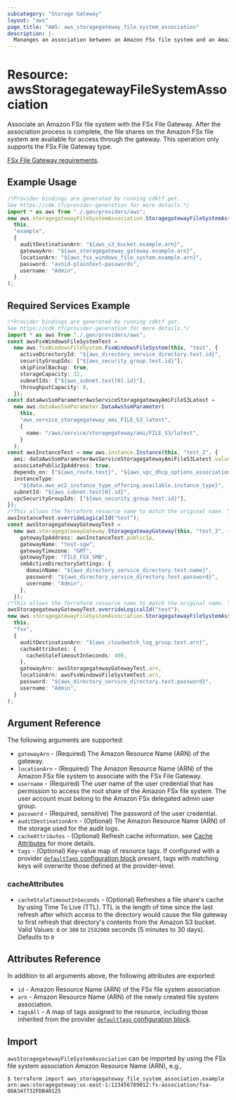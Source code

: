 ```yaml
---
subcategory: "Storage Gateway"
layout: "aws"
page_title: "AWS: aws_storagegateway_file_system_association"
description: |-
  Mananges an association between an Amazon FSx file system and an Amazon FSx File Gateway.
---
```


# Resource: awsStoragegatewayFileSystemAssociation

Associate an Amazon FSx file system with the FSx File Gateway. After the association process is complete, the file shares on the Amazon FSx file system are available for access through the gateway. This operation only supports the FSx File Gateway type.

[FSx File Gateway requirements](https://docs.aws.amazon.com/filegateway/latest/filefsxw/Requirements.html).

## Example Usage

```typescript
/*Provider bindings are generated by running cdktf get.
See https://cdk.tf/provider-generation for more details.*/
import * as aws from "./.gen/providers/aws";
new aws.storagegatewayFileSystemAssociation.StoragegatewayFileSystemAssociation(
  this,
  "example",
  {
    auditDestinationArn: "${aws_s3_bucket.example.arn}",
    gatewayArn: "${aws_storagegateway_gateway.example.arn}",
    locationArn: "${aws_fsx_windows_file_system.example.arn}",
    password: "avoid-plaintext-passwords",
    username: "Admin",
  }
);

```

## Required Services Example

```typescript
/*Provider bindings are generated by running cdktf get.
See https://cdk.tf/provider-generation for more details.*/
import * as aws from "./.gen/providers/aws";
const awsFsxWindowsFileSystemTest =
  new aws.fsxWindowsFileSystem.FsxWindowsFileSystem(this, "test", {
    activeDirectoryId: "${aws_directory_service_directory.test.id}",
    securityGroupIds: ["${aws_security_group.test.id}"],
    skipFinalBackup: true,
    storageCapacity: 32,
    subnetIds: ["${aws_subnet.test[0].id}"],
    throughputCapacity: 8,
  });
const dataAwsSsmParameterAwsServiceStoragegatewayAmiFileS3Latest =
  new aws.dataAwsSsmParameter.DataAwsSsmParameter(
    this,
    "aws_service_storagegateway_ami_FILE_S3_latest",
    {
      name: "/aws/service/storagegateway/ami/FILE_S3/latest",
    }
  );
const awsInstanceTest = new aws.instance.Instance(this, "test_2", {
  ami: dataAwsSsmParameterAwsServiceStoragegatewayAmiFileS3Latest.value,
  associatePublicIpAddress: true,
  depends_on: ["${aws_route.test}", "${aws_vpc_dhcp_options_association.test}"],
  instanceType:
    "${data.aws_ec2_instance_type_offering.available.instance_type}",
  subnetId: "${aws_subnet.test[0].id}",
  vpcSecurityGroupIds: ["${aws_security_group.test.id}"],
});
/*This allows the Terraform resource name to match the original name. You can remove the call if you don't need them to match.*/
awsInstanceTest.overrideLogicalId("test");
const awsStoragegatewayGatewayTest =
  new aws.storagegatewayGateway.StoragegatewayGateway(this, "test_3", {
    gatewayIpAddress: awsInstanceTest.publicIp,
    gatewayName: "test-sgw",
    gatewayTimezone: "GMT",
    gatewayType: "FILE_FSX_SMB",
    smbActiveDirectorySettings: {
      domainName: "${aws_directory_service_directory.test.name}",
      password: "${aws_directory_service_directory.test.password}",
      username: "Admin",
    },
  });
/*This allows the Terraform resource name to match the original name. You can remove the call if you don't need them to match.*/
awsStoragegatewayGatewayTest.overrideLogicalId("test");
new aws.storagegatewayFileSystemAssociation.StoragegatewayFileSystemAssociation(
  this,
  "fsx",
  {
    auditDestinationArn: "${aws_cloudwatch_log_group.test.arn}",
    cacheAttributes: {
      cacheStaleTimeoutInSeconds: 400,
    },
    gatewayArn: awsStoragegatewayGatewayTest.arn,
    locationArn: awsFsxWindowsFileSystemTest.arn,
    password: "${aws_directory_service_directory.test.password}",
    username: "Admin",
  }
);

```

## Argument Reference

The following arguments are supported:

* `gatewayArn` - (Required) The Amazon Resource Name (ARN) of the gateway.
* `locationArn` - (Required) The Amazon Resource Name (ARN) of the Amazon FSx file system to associate with the FSx File Gateway.
* `username` - (Required) The user name of the user credential that has permission to access the root share of the Amazon FSx file system. The user account must belong to the Amazon FSx delegated admin user group.
* `password` - (Required, sensitive) The password of the user credential.
* `auditDestinationArn` - (Optional) The Amazon Resource Name (ARN) of the storage used for the audit logs.
* `cacheAttributes` - (Optional) Refresh cache information. see [Cache Attributes](#cache_attributes) for more details.
* `tags` - (Optional) Key-value map of resource tags. If configured with a provider [`defaultTags` configuration block](https://registry.terraform.io/providers/hashicorp/aws/latest/docs#default_tags-configuration-block) present, tags with matching keys will overwrite those defined at the provider-level.

### cacheAttributes

* `cacheStaleTimeoutInSeconds` - (Optional) Refreshes a file share's cache by using Time To Live (TTL).
  TTL is the length of time since the last refresh after which access to the directory would cause the file gateway
  to first refresh that directory's contents from the Amazon S3 bucket. Valid Values: `0` or `300` to `2592000` seconds (5 minutes to 30 days). Defaults to `0`

## Attributes Reference

In addition to all arguments above, the following attributes are exported:

* `id` - Amazon Resource Name (ARN) of the FSx file system association
* `arn` - Amazon Resource Name (ARN) of the newly created file system association.
* `tagsAll` - A map of tags assigned to the resource, including those inherited from the provider [`defaultTags` configuration block](https://registry.terraform.io/providers/hashicorp/aws/latest/docs#default_tags-configuration-block).

## Import

`awsStoragegatewayFileSystemAssociation` can be imported by using the FSx file system association Amazon Resource Name (ARN), e.g.,

```console
$ terraform import aws_storagegateway_file_system_association.example arn:aws:storagegateway:us-east-1:123456789012:fs-association/fsa-0DA347732FDB40125
```
